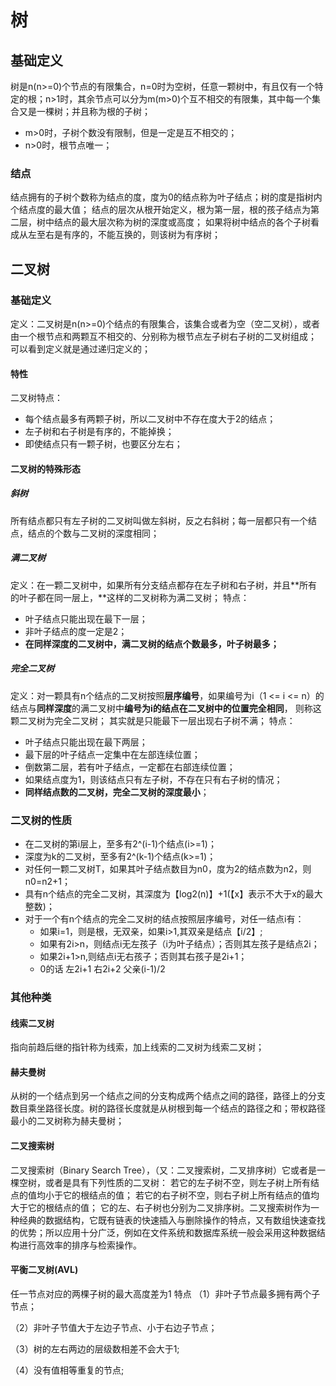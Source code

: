# 树
## 基础定义
  树是n(n>=0)个节点的有限集合，n=0时为空树，任意一颗树中，有且仅有一个特定的根；n>1时，其余节点可以分为m(m>0)个互不相交的有限集，其中每一个集合又是一棵树；并且称为根的子树；
- m>0时，子树个数没有限制，但是一定是互不相交的；
- n>0时，根节点唯一；
### 结点
  结点拥有的子树个数称为结点的度，度为0的结点称为叶子结点；树的度是指树内个结点度的最大值；
结点的层次从根开始定义，根为第一层，根的孩子结点为第二层，树中结点的最大层次称为树的深度或高度；
如果将树中结点的各个子树看成从左至右是有序的，不能互换的，则该树为有序树；
## 二叉树
### 基础定义
  定义：二叉树是n(n>=0)个结点的有限集合，该集合或者为空（空二叉树），或者由一个根节点和两颗互不相交的、分别称为根节点左子树右子树的二叉树组成；
可以看到定义就是通过递归定义的；
#### 特性
二叉树特点：
- 每个结点最多有两颗子树，所以二叉树中不存在度大于2的结点；
- 左子树和右子树是有序的，不能掉换；
- 即使结点只有一颗子树，也要区分左右；
#### 二叉树的特殊形态
##### 斜树
  所有结点都只有左子树的二叉树叫做左斜树，反之右斜树；每一层都只有一个结点，结点的个数与二叉树的深度相同；
##### 满二叉树
  定义：在一颗二叉树中，如果所有分支结点都存在左子树和右子树，并且**所有的叶子都在同一层上，**这样的二叉树称为满二叉树；
特点：
- 叶子结点只能出现在最下一层；
- 非叶子结点的度一定是2；
- **在同样深度的二叉树中，满二叉树的结点个数最多，叶子树最多；** 
##### 完全二叉树
  定义：对一颗具有n个结点的二叉树按照**层序编号**，如果编号为i（1 <= i <= n）的结点与**同样深度**的满二叉树中**编号为i的结点在二叉树中的位置完全相同**，
则称这颗二叉树为完全二叉树；
其实就是只能最下一层出现右子树不满；
特点：
- 叶子结点只能出现在最下两层；
- 最下层的叶子结点一定集中在左部连续位置；
- 倒数第二层，若有叶子结点，一定都在右部连续位置；
- 如果结点度为1，则该结点只有左子树，不存在只有右子树的情况；
- **同样结点数的二叉树，完全二叉树的深度最小**；
### 二叉树的性质
- 在二叉树的第i层上，至多有2^(i-1)个结点(i>=1)；
- 深度为k的二叉树，至多有2^(k-1)个结点(k>=1)；
- 对任何一颗二叉树T，如果其叶子结点数目为n0，度为2的结点数为n2，则n0=n2+1；
- 具有n个结点的完全二叉树，其深度为【log2(n)】+1(【x】表示不大于x的最大整数)；
- 对于一个有n个结点的完全二叉树的结点按照层序编号，对任一结点i有：
  - 如果i=1，则是根，无双亲，如果i>1,其双亲是结点【i/2】;
  - 如果有2i>n，则结点i无左孩子（i为叶子结点）；否则其左孩子是结点2i；
  - 如果2i+1>n,则结点i无右孩子；否则其右孩子是2i+1；
  - 0的话 左2i+1 右2i+2 父亲(i-1)/2
### 其他种类
#### 线索二叉树
  指向前趋后继的指针称为线索，加上线索的二叉树为线索二叉树；
#### 赫夫曼树
  从树的一个结点到另一个结点之间的分支构成两个结点之间的路径，路径上的分支数目乘坐路径长度。树的路径长度就是从树根到每一个结点的路径之和；带权路径最小的二叉树称为赫夫曼树；
#### 二叉搜索树
  二叉搜索树（Binary Search Tree），（又：二叉搜索树，二叉排序树）它或者是一棵空树，或者是具有下列性质的二叉树： 若它的左子树不空，则左子树上所有结点的值均小于它的根结点的值； 若它的右子树不空，则右子树上所有结点的值均大于它的根结点的值； 它的左、右子树也分别为二叉排序树。二叉搜索树作为一种经典的数据结构，它既有链表的快速插入与删除操作的特点，又有数组快速查找的优势；所以应用十分广泛，例如在文件系统和数据库系统一般会采用这种数据结构进行高效率的排序与检索操作。
#### 平衡二叉树(AVL)
任一节点对应的两棵子树的最大高度差为1
特点
（1）非叶子节点最多拥有两个子节点；

（2）非叶子节值大于左边子节点、小于右边子节点；

（3）树的左右两边的层级数相差不会大于1;

（4）没有值相等重复的节点;